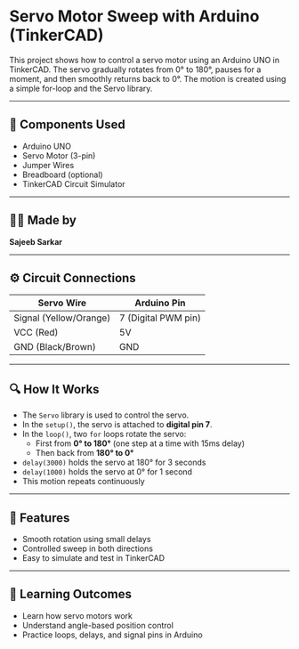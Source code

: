 # Servo Motor Sweep with Arduino (TinkerCAD)

This project shows how to control a servo motor using an Arduino UNO in TinkerCAD. The servo gradually rotates from 0° to 180°, pauses for a moment, and then smoothly returns back to 0°. The motion is created using a simple for-loop and the Servo library.

---

## 🧰 Components Used

- Arduino UNO  
- Servo Motor (3-pin)  
- Jumper Wires  
- Breadboard (optional)  
- TinkerCAD Circuit Simulator

---

## 👨‍💻 Made by  
**Sajeeb Sarkar**

---

## ⚙️ Circuit Connections

| Servo Wire     | Arduino Pin   |
|----------------|---------------|
| Signal (Yellow/Orange) | 7 (Digital PWM pin) |
| VCC (Red)      | 5V            |
| GND (Black/Brown) | GND        |

---

## 🔍 How It Works

- The `Servo` library is used to control the servo.
- In the `setup()`, the servo is attached to **digital pin 7**.
- In the `loop()`, two `for` loops rotate the servo:
  - First from **0° to 180°** (one step at a time with 15ms delay)
  - Then back from **180° to 0°**
- `delay(3000)` holds the servo at 180° for 3 seconds
- `delay(1000)` holds the servo at 0° for 1 second
- This motion repeats continuously

---

## 📌 Features

- Smooth rotation using small delays  
- Controlled sweep in both directions  
- Easy to simulate and test in TinkerCAD

---

## 🎯 Learning Outcomes

- Learn how servo motors work  
- Understand angle-based position control  
- Practice loops, delays, and signal pins in Arduino



